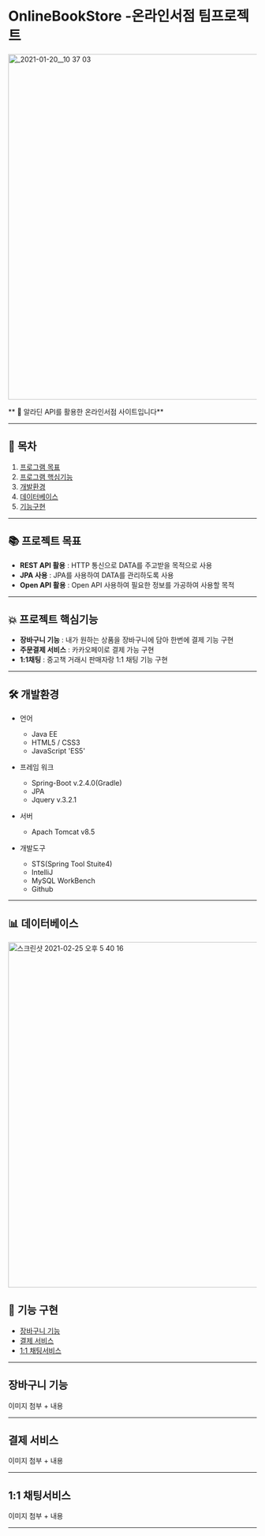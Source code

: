 # OnlineBookStore -온라인서점 팀프로젝트 
<img width="700" alt="_2021-01-20__10 37 03" src="https://user-images.githubusercontent.com/68542404/109126586-c5a73e00-7790-11eb-8a84-8a8ae836efc6.png">

** 📕 알라딘 API를 활용한 온라인서점 사이트입니다**

---

## 📖 목차
  1. [프로그램 목표](#📚-프로젝트-목표)
  1. [프로그램 핵심기능](#💥-프로젝트-핵심기능)
  1. [개발환경](#🛠️-개발환경)
  1. [데이터베이스](#📊-데이터베이스)
  1. [기능구현](#🧩-기능-구현)
---

## 📚 프로젝트 목표
* **REST API 활용** : HTTP 통신으로 DATA를 주고받을 목적으로 사용
* **JPA 사용** : JPA를 사용하여 DATA를 관리하도록 사용 
* **Open API 활용** : Open API 사용하여 필요한 정보를 가공하여 사용할 목적

---
## 💥 프로젝트 핵심기능
* **장바구니 기능** : 내가 원하는 상품을 장바구니에 담아 한번에 결제 기능 구현
* **주문결제 서비스** : 카카오페이로 결제 가능 구현
* **1:1채팅** : 중고책 거래시 판매자랑 1:1 채팅 기능 구현 
---
## 🛠️ 개발환경

- 언어
  - Java EE
  - HTML5 / CSS3
  - JavaScript 'ES5'

- 프레임 워크
  - Spring-Boot v.2.4.0(Gradle)
  - JPA
  - Jquery v.3.2.1
  
- 서버
  - Apach Tomcat v8.5   

- 개발도구
  - STS(Spring Tool Stuite4)
  - IntelliJ
  - MySQL WorkBench
  - Github  
___

## 📊 데이터베이스
<img width="700" alt="스크린샷 2021-02-25 오후 5 40 16" src="https://user-images.githubusercontent.com/68542404/109126448-955f9f80-7790-11eb-85f2-c14d66404121.png">

## 🧩 기능 구현

- [장바구니 기능](#장바구니-기능)
- [결제 서비스](#결제-서비스)
- [1:1 채팅서비스](#1:1-채팅서비스)
___

## 장바구니 기능
이미지 첨부 + 내용 
___
## 결제 서비스
이미지 첨부 + 내용 
___
## 1:1  채팅서비스
이미지 첨부 + 내용 
___

